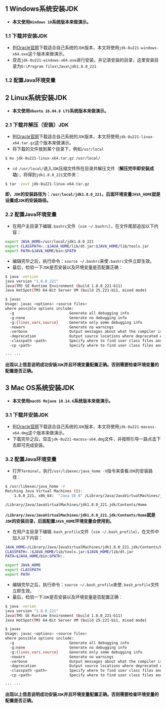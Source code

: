 ## 1 Windows系统安装JDK
- **本文使用`Windows 10`系统版本来做演示。**

### 1.1 下载并安装JDK
- 到[Oracle官网](https://www.oracle.com/technetwork/java/javase/downloads/jdk8-downloads-2133151.html)下载适合自己系统的`JDK`版本，本文将使用`jdk-8u221-windows-x64.exe`这个版本来做演示。
- 双击`jdk-8u221-windows-x64.exe`进行安装，并记录安装的目录，这里安装目录为`D:\Program files\Java\jdk1.8.0_221`

### 1.2 配置Java环境变量


## 2 Linux系统安装JDK
- **本文使用`Ubuntu 16.04.6 LTS`系统版本来做演示。**

### 2.1 下载并解压（安装）JDK
- 到[Oracle官网](https://www.oracle.com/technetwork/java/javase/downloads/jdk8-downloads-2133151.html)下载适合自己系统的`JDK`版本，本文将使用`jdk-8u221-linux-x64.tar.gz`这个版本来做演示。
- 将下载的文件放到某个目录下，例如`/usr/local`

```bash
$ mv jdk-8u221-linux-x64.tar.gz /usr/local/
```

- `cd /usr/local/`进入`JDK`压缩文件所在目录并解压文件（**解压完毕即安装成功**），将得到`jdk1.8.0_221`文件夹：

```bash
$ tar -zxvf jdk-8u221-linux-x64.tar.gz
```

**即，`JDK`的安装路径为：`/usr/local/jdk1.8.0_221`，后面环境变量`JAVA_HOME`就是设置成`JDK`的安装路径。**

### 2.2 配置Java环境变量
- 在用户主目录下编辑`.bashrc`文件（`vim ~/.bashrc`），在文件尾部追加以下内容：

```bash
export JAVA_HOME=/usr/local/jdk1.8.0_221
export CLASSPATH=.:$JAVA_HOME/lib/dt.jar:$JAVA_HOME/lib/tools.jar
export PATH=$JAVA_HOME/bin:$PATH
```

- 编辑完毕之后，执行命令：`source ~/.bashrc`来使`.bashrc`文件立即生效。
- 最后，检验一下`JDK`是否安装以及环境变量是否配置正确：

```bash
$ java -version
java version "1.8.0_221"
Java(TM) SE Runtime Environment (build 1.8.0_221-b11)
Java HotSpot(TM) 64-Bit Server VM (build 25.221-b11, mixed mode)
```

```bash
$ javac
Usage: javac <options> <source files>
where possible options include:
  -g                         Generate all debugging info
  -g:none                    Generate no debugging info
  -g:{lines,vars,source}     Generate only some debugging info
  -nowarn                    Generate no warnings
  -verbose                   Output messages about what the compiler is doing
  -deprecation               Output source locations where deprecated APIs are used
  -classpath <path>          Specify where to find user class files and annotation processors
  -cp <path>                 Specify where to find user class files and annotation processors

··· ···
```

**出现以上信息说明成功安装`JDK`并且环境变量配置正确。否则需要检查环境变量的配置是否正确。**

## 3 Mac OS系统安装JDK
- **本文使用`macOS Mojave 10.14.6`系统版本来做演示。**

### 3.1 下载并安装JDK
- 到[Oracle官网](https://www.oracle.com/technetwork/java/javase/downloads/jdk8-downloads-2133151.html)下载适合自己系统的`JDK`版本，本文将使用`jdk-8u221-macosx-x64.dmg`这个版本来做演示。
- 下载完毕之后，双击`jdk-8u221-macosx-x64.dmg`文件，并按照引导一路点击下去即可完成安装。

### 3.2 配置Java环境变量
- 打开`Terminal`，执行`/usr/libexec/java_home -V`指令来查看`JDK`的安装路径：

```bash
$ /usr/libexec/java_home -V
Matching Java Virtual Machines (1):
    1.8.0_221, x86_64:	"Java SE 8"	/Library/Java/JavaVirtualMachines/jdk1.8.0_221.jdk/Contents/Home

/Library/Java/JavaVirtualMachines/jdk1.8.0_221.jdk/Contents/Home
```

**`/Library/Java/JavaVirtualMachines/jdk1.8.0_221.jdk/Contents/Home`就是`JDK`的安装目录，后面配置`JAVA_HOME`环境变量会使用到。**

- 在用户主目录下编辑`.bash_profile`文件（`vim ~/.bash_profile`），在文件中加入以下内容：

```bash
JAVA_HOME=/Library/Java/JavaVirtualMachines/jdk1.8.0_221.jdk/Contents/Home
CLASSPATH=.:$JAVA_HOME/lib/tools.jar:$JAVA_HOME/lib/dt.jar
PATH=$JAVA_HOME/bin:$PATH:.

export JAVA_HOME
export CLASSPATH
export PATH
```

- 编辑完毕之后，执行命令：`source ~/.bash_profile`来使`.bash_profile`文件立即生效。
- 最后，检验一下`JDK`是否安装以及环境变量是否配置正确：

```bash
$ java -verion
java version "1.8.0_221"
Java(TM) SE Runtime Environment (build 1.8.0_221-b11)
Java HotSpot(TM) 64-Bit Server VM (build 25.221-b11, mixed mode)
```

```bash
$ javac
Usage: javac <options> <source files>
where possible options include:
  -g                         Generate all debugging info
  -g:none                    Generate no debugging info
  -g:{lines,vars,source}     Generate only some debugging info
  -nowarn                    Generate no warnings
  -verbose                   Output messages about what the compiler is doing
  -deprecation               Output source locations where deprecated APIs are used
  -classpath <path>          Specify where to find user class files and annotation processors
  -cp <path>                 Specify where to find user class files and annotation processors

··· ···
```

**出现以上信息说明成功安装`JDK`并且环境变量配置正确。否则需要检查环境变量的配置是否正确。**